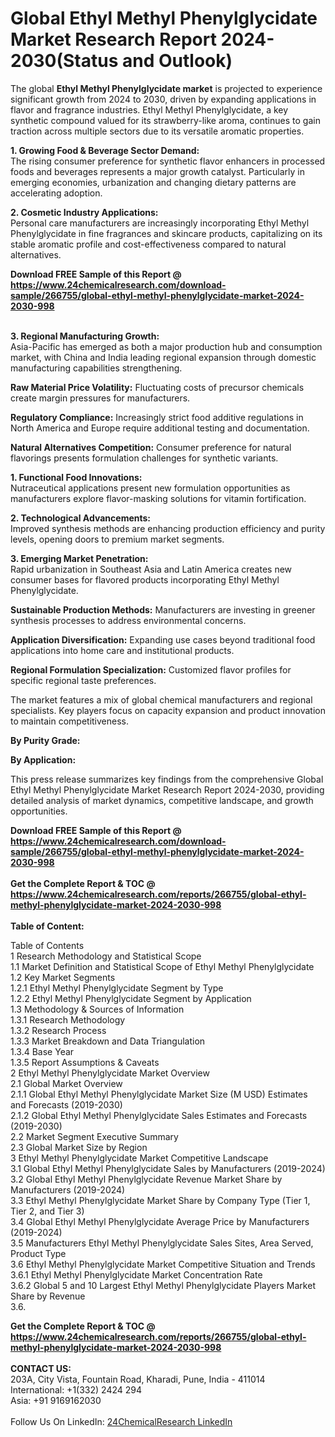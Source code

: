 <h1>Global Ethyl Methyl Phenylglycidate Market Research Report 2024-2030(Status and Outlook)</h1><p>The global <strong>Ethyl Methyl Phenylglycidate market</strong> is projected to experience significant growth from 2024 to 2030, driven by expanding applications in flavor and fragrance industries. Ethyl Methyl Phenylglycidate, a key synthetic compound valued for its strawberry-like aroma, continues to gain traction across multiple sectors due to its versatile aromatic properties.</p><p><strong>1. Growing Food &amp; Beverage Sector Demand:</strong><br>
The rising consumer preference for synthetic flavor enhancers in processed foods and beverages represents a major growth catalyst. Particularly in emerging economies, urbanization and changing dietary patterns are accelerating adoption.</p><p><strong>2. Cosmetic Industry Applications:</strong><br>
Personal care manufacturers are increasingly incorporating Ethyl Methyl Phenylglycidate in fine fragrances and skincare products, capitalizing on its stable aromatic profile and cost-effectiveness compared to natural alternatives.</p><div><b>Download FREE Sample of this Report @ 
            <a href="https://www.24chemicalresearch.com/download-sample/266755/global-ethyl-methyl-phenylglycidate-market-2024-2030-998">
            https://www.24chemicalresearch.com/download-sample/266755/global-ethyl-methyl-phenylglycidate-market-2024-2030-998</a></b></div><br><p><strong>3. Regional Manufacturing Growth:</strong><br>
Asia-Pacific has emerged as both a major production hub and consumption market, with China and India leading regional expansion through domestic manufacturing capabilities strengthening.</p><p><strong>Raw Material Price Volatility:</strong> Fluctuating costs of precursor chemicals create margin pressures for manufacturers.</p><p><strong>Regulatory Compliance:</strong> Increasingly strict food additive regulations in North America and Europe require additional testing and documentation.</p><p><strong>Natural Alternatives Competition:</strong> Consumer preference for natural flavorings presents formulation challenges for synthetic variants.</p><p><strong>1. Functional Food Innovations:</strong><br>
Nutraceutical applications present new formulation opportunities as manufacturers explore flavor-masking solutions for vitamin fortification.</p><p><strong>2. Technological Advancements:</strong><br>
Improved synthesis methods are enhancing production efficiency and purity levels, opening doors to premium market segments.</p><p><strong>3. Emerging Market Penetration:</strong><br>
Rapid urbanization in Southeast Asia and Latin America creates new consumer bases for flavored products incorporating Ethyl Methyl Phenylglycidate.</p><p><strong>Sustainable Production Methods:</strong> Manufacturers are investing in greener synthesis processes to address environmental concerns.</p><p><strong>Application Diversification:</strong> Expanding use cases beyond traditional food applications into home care and institutional products.</p><p><strong>Regional Formulation Specialization:</strong> Customized flavor profiles for specific regional taste preferences.</p><p>The market features a mix of global chemical manufacturers and regional specialists. Key players focus on capacity expansion and product innovation to maintain competitiveness.</p><p><strong>By Purity Grade:</strong></p><p><strong>By Application:</strong></p><p>This press release summarizes key findings from the comprehensive Global Ethyl Methyl Phenylglycidate Market Research Report 2024-2030, providing detailed analysis of market dynamics, competitive landscape, and growth opportunities.</p><div><b>Download FREE Sample of this Report @ 
            <a href="https://www.24chemicalresearch.com/download-sample/266755/global-ethyl-methyl-phenylglycidate-market-2024-2030-998">
            https://www.24chemicalresearch.com/download-sample/266755/global-ethyl-methyl-phenylglycidate-market-2024-2030-998</a></b></div><br><div><b>Get the Complete Report & TOC @ 
            <a href="https://www.24chemicalresearch.com/reports/266755/global-ethyl-methyl-phenylglycidate-market-2024-2030-998">
            https://www.24chemicalresearch.com/reports/266755/global-ethyl-methyl-phenylglycidate-market-2024-2030-998</a></b></div><br>
            <b>Table of Content:</b><p>Table of Contents<br />
1 Research Methodology and Statistical Scope<br />
1.1 Market Definition and Statistical Scope of Ethyl Methyl Phenylglycidate<br />
1.2 Key Market Segments<br />
1.2.1 Ethyl Methyl Phenylglycidate Segment by Type<br />
1.2.2 Ethyl Methyl Phenylglycidate Segment by Application<br />
1.3 Methodology & Sources of Information<br />
1.3.1 Research Methodology<br />
1.3.2 Research Process<br />
1.3.3 Market Breakdown and Data Triangulation<br />
1.3.4 Base Year<br />
1.3.5 Report Assumptions & Caveats<br />
2 Ethyl Methyl Phenylglycidate Market Overview<br />
2.1 Global Market Overview<br />
2.1.1 Global Ethyl Methyl Phenylglycidate Market Size (M USD) Estimates and Forecasts (2019-2030)<br />
2.1.2 Global Ethyl Methyl Phenylglycidate Sales Estimates and Forecasts (2019-2030)<br />
2.2 Market Segment Executive Summary<br />
2.3 Global Market Size by Region<br />
3 Ethyl Methyl Phenylglycidate Market Competitive Landscape<br />
3.1 Global Ethyl Methyl Phenylglycidate Sales by Manufacturers (2019-2024)<br />
3.2 Global Ethyl Methyl Phenylglycidate Revenue Market Share by Manufacturers (2019-2024)<br />
3.3 Ethyl Methyl Phenylglycidate Market Share by Company Type (Tier 1, Tier 2, and Tier 3)<br />
3.4 Global Ethyl Methyl Phenylglycidate Average Price by Manufacturers (2019-2024)<br />
3.5 Manufacturers Ethyl Methyl Phenylglycidate Sales Sites, Area Served, Product Type<br />
3.6 Ethyl Methyl Phenylglycidate Market Competitive Situation and Trends<br />
3.6.1 Ethyl Methyl Phenylglycidate Market Concentration Rate<br />
3.6.2 Global 5 and 10 Largest Ethyl Methyl Phenylglycidate Players Market Share by Revenue<br />
3.6.</p><div><b>Get the Complete Report & TOC @ 
            <a href="https://www.24chemicalresearch.com/reports/266755/global-ethyl-methyl-phenylglycidate-market-2024-2030-998">
            https://www.24chemicalresearch.com/reports/266755/global-ethyl-methyl-phenylglycidate-market-2024-2030-998</a></b></div><br><b>CONTACT US:</b><br>
            203A, City Vista, Fountain Road, Kharadi, Pune, India - 411014<br>
            International: +1(332) 2424 294<br>
            Asia: +91 9169162030 <br><br>
            Follow Us On LinkedIn: <a href="https://www.linkedin.com/company/24chemicalresearch/">24ChemicalResearch LinkedIn</a>